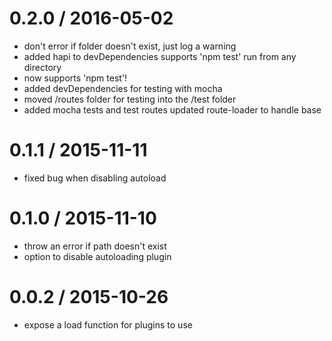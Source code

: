 
0.2.0 / 2016-05-02
==================

  * don't error if folder doesn't exist, just log a warning
  * added hapi to devDependencies supports 'npm test' run from any directory
  * now supports 'npm test'!
  * added devDependencies for testing with mocha
  * moved /routes folder for testing into the /test folder
  * added mocha tests and test routes updated route-loader to handle base

0.1.1 / 2015-11-11
==================

  * fixed bug when disabling autoload

0.1.0 / 2015-11-10
==================

  * throw an error if path doesn't exist
  * option to disable autoloading plugin

0.0.2 / 2015-10-26
==================

  * expose a load function for plugins to use
